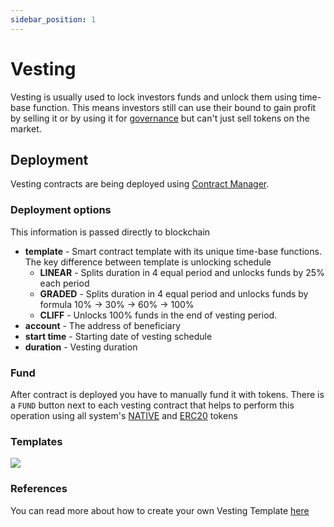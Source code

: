 ```yaml
---
sidebar_position: 1
---
```


# Vesting

Vesting is usually used to lock investors funds and unlock them using time-base function. This means investors still can
use their bound to gain profit by selling it or by using it for [governance](/docs/admin-panel/complex-mechanics/governance/)
but can't just sell tokens on the market.

## Deployment

Vesting contracts are being deployed using [Contract Manager](/docs/admin-panel/miscellaneous/contract-manager/).

### Deployment options

This information is passed directly to blockchain

- **template** - Smart contract template with its unique time-base functions. The key difference between template is
  unlocking schedule
    - **LINEAR** - Splits duration in 4 equal period and unlocks funds by 25% each period
    - **GRADED** - Splits duration in 4 equal period and unlocks funds by formula 10% -> 30% -> 60% -> 100%
    - **CLIFF** - Unlocks 100% funds in the end of vesting period.
- **account** - The address of beneficiary
- **start time** - Starting date of vesting schedule
- **duration** - Vesting duration

### Fund

After contract is deployed you have to manually fund it with tokens. There is a `FUND` button next to each vesting
contract that helps to perform this operation using all system's [NATIVE](/docs/category/native/)
and [ERC20](/docs/category/erc20/) tokens

### Templates

![](/img/vesting-schedule.png)

### References

You can read more about how to create your own Vesting
Template [here](https://docs.openzeppelin.com/contracts/4.x/api/finance#VestingWallet)

